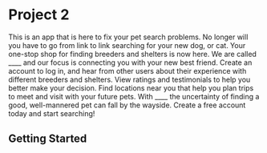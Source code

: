 # Project 2

This is an app that is here to fix your pet search problems. No longer will you have to go from link to link searching for your new dog, or cat. Your one-stop shop for finding breeders and shelters is now here. We are called ____ and our focus is connecting you with your new best friend. Create an account to log in, and hear from other users about their experience with different breeders and shelters. View ratings and testimonials to help you better make your decision. Find locations near you that help you plan trips to meet and visit with your future pets. With ____ the uncertainty of finding a good, well-mannered pet can fall by the wayside. Create a free account today and start searching!

## Getting Started

